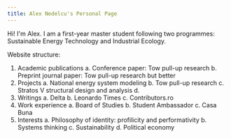 ```yaml
---
title: Alex Nedelcu's Personal Page
---
```


Hi! I'm Alex. I am a first-year master student following two programmes: Sustainable Energy Technology and Industrial Ecology.

Website structure:

1. Academic publications
  a. Conference paper: Tow pull-up research
  b. Preprint journal paper: Tow pull-up research but better
3. Projects
  a. National energy system modeling
  b. Tow pull-up research
  c. Stratos V structural design and analysis
  d. 
4. Writings
  a. Delta
  b. Leonardo Times
  c. Contributors.ro
5. Work experience
  a. Board of Studies
  b. Student Ambassador
  c. Casa Buna
6. Interests
  a. Philosophy of identity: profilicity and performativity
  b. Systems thinking
  c. Sustainability
  d. Political economy
